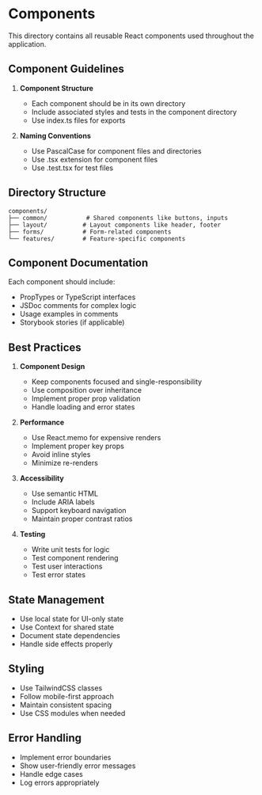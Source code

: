 # Components

This directory contains all reusable React components used throughout the application.

## Component Guidelines

1. **Component Structure**
   - Each component should be in its own directory
   - Include associated styles and tests in the component directory
   - Use index.ts files for exports

2. **Naming Conventions**
   - Use PascalCase for component files and directories
   - Use .tsx extension for component files
   - Use .test.tsx for test files

## Directory Structure

```
components/
├── common/           # Shared components like buttons, inputs
├── layout/          # Layout components like header, footer
├── forms/           # Form-related components
└── features/        # Feature-specific components
```

## Component Documentation

Each component should include:
- PropTypes or TypeScript interfaces
- JSDoc comments for complex logic
- Usage examples in comments
- Storybook stories (if applicable)

## Best Practices

1. **Component Design**
   - Keep components focused and single-responsibility
   - Use composition over inheritance
   - Implement proper prop validation
   - Handle loading and error states

2. **Performance**
   - Use React.memo for expensive renders
   - Implement proper key props
   - Avoid inline styles
   - Minimize re-renders

3. **Accessibility**
   - Use semantic HTML
   - Include ARIA labels
   - Support keyboard navigation
   - Maintain proper contrast ratios

4. **Testing**
   - Write unit tests for logic
   - Test component rendering
   - Test user interactions
   - Test error states

## State Management

- Use local state for UI-only state
- Use Context for shared state
- Document state dependencies
- Handle side effects properly

## Styling

- Use TailwindCSS classes
- Follow mobile-first approach
- Maintain consistent spacing
- Use CSS modules when needed

## Error Handling

- Implement error boundaries
- Show user-friendly error messages
- Handle edge cases
- Log errors appropriately 